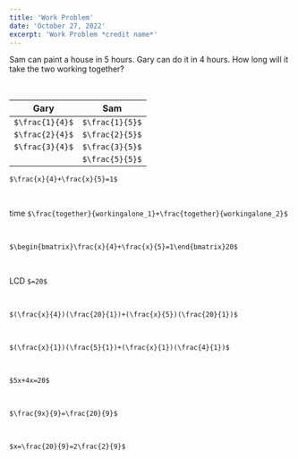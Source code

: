 ```yaml
---
title: 'Work Problem'
date: 'October 27, 2022'
excerpt: 'Work Problem *credit name*'
---
```


Sam can paint a house in 5 hours. Gary can do it in 4 hours. How long
will it take the two working together?

<br>

|Gary|Sam|
|--|--|
|`$\frac{1}{4}$`|`$\frac{1}{5}$`|
|`$\frac{2}{4}$`|`$\frac{2}{5}$`|
|`$\frac{3}{4}$`|`$\frac{3}{5}$`|
||`$\frac{5}{5}$`|

`$\frac{x}{4}+\frac{x}{5}=1$`

<br>

time `$\frac{together}{workingalone_1}+\frac{together}{workingalone_2}$`

<br>

`$\begin{bmatrix}\frac{x}{4}+\frac{x}{5}=1\end{bmatrix}20$`

<br>

LCD `$=20$`

<br>

`$(\frac{x}{4})(\frac{20}{1})+(\frac{x}{5})(\frac{20}{1})$`

<br>

`$(\frac{x}{1})(\frac{5}{1})+(\frac{x}{1})(\frac{4}{1})$`

<br>

`$5x+4x=20$`

<br>

`$\frac{9x}{9}=\frac{20}{9}$`

<br>

`$x=\frac{20}{9}=2\frac{2}{9}$`

<br>
